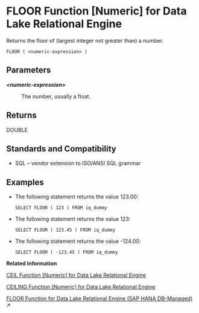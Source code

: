 <!-- loioa552c1cc84f21015bfc3d6309d6785d6 -->

# FLOOR Function \[Numeric\] for Data Lake Relational Engine

Returns the floor of \(largest integer not greater than\) a number.



```
FLOOR ( <numeric-expression> )
```



<a name="loioa552c1cc84f21015bfc3d6309d6785d6__FLOOR_parm1"/>

## Parameters


<dl>
<dt><b>

*<numeric-expression\>*

</b></dt>
<dd>

The number, usually a float.



</dd>
</dl>



<a name="loioa552c1cc84f21015bfc3d6309d6785d6__FLOOR_returns1"/>

## Returns

DOUBLE



<a name="loioa552c1cc84f21015bfc3d6309d6785d6__FLOOR_standards1"/>

## Standards and Compatibility

-   SQL – vendor extension to ISO/ANSI SQL grammar



<a name="loioa552c1cc84f21015bfc3d6309d6785d6__FLOOR_examples1"/>

## Examples

-   The following statement returns the value 123.00:

    ```
    SELECT FLOOR ( 123 ) FROM iq_dummy
    ```

-   The following statement returns the value 123:

    ```
    SELECT FLOOR ( 123.45 ) FROM iq_dummy
    ```

-   The following statement returns the value -124.00:

    ```
    SELECT FLOOR ( -123.45 ) FROM iq_dummy
    ```


**Related Information**  


[CEIL Function \[Numeric\] for Data Lake Relational Engine](ceil-function-numeric-for-data-lake-relational-engine-a53a419.md "Returns the smallest integer greater than or equal to the specified expression.")

[CEILING Function \[Numeric\] for Data Lake Relational Engine](ceiling-function-numeric-for-data-lake-relational-engine-a53acd1.md "Returns the ceiling (smallest integer not less than) of a number.")

[FLOOR Function for Data Lake Relational Engine (SAP HANA DB-Managed)](https://help.sap.com/viewer/a898e08b84f21015969fa437e89860c8/2023_2_QRC/en-US/0beceabbce184f14a1a3fd1482727a2d.html "Returns the floor of (largest integer not greater than) a number.") :arrow_upper_right:

